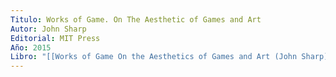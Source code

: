 ```yaml
---
Titulo: Works of Game. On The Aesthetic of Games and Art
Autor: John Sharp
Editorial: MIT Press
Año: 2015
Libro: "[[Works of Game On the Aesthetics of Games and Art (John Sharp) (Z-Library).pdf]]"
---
```

